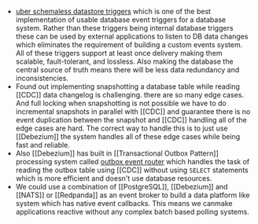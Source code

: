- [uber schemaless datastore triggers](https://www.uber.com/en-LK/blog/schemaless-part-three-datastore-triggers/) which is one of the best implementation of usable database event triggers for a database system. Rather than these triggers being internal database triggers these can be used by external applications to listen to DB data changes which eliminates the requirement of building a custom events system. All of these triggers support at least once delivery making them scalable, fault-tolerant, and lossless. Also making the database the central source of truth means there will be less data redundancy and inconsistencies.
- Found out implementing snapshotting a database table while reading [[CDC]] data changelog is challenging. there are so many edge cases. And full locking when snapshotting is not possible we have to do incremental snapshots in parallel with [[CDC]] and guarantee there is no event duplication between the snapshot and [[CDC]] handling all of the edge cases are hard. The correct way to handle this is to just use [[Debezium]] the system handles all of these edge cases while being fast and reliable.
- Also [[Debezium]] has built in [[Transactional Outbox Pattern]] processing system called [outbox event router](https://debezium.io/documentation/reference/stable/transformations/outbox-event-router.html) which handles the task of reading the outbox table using [[CDC]] without using `SELECT` statements which is more efficient and doesn't use database resources.
- We could use a combination of [[PostgreSQL]], [[Debezium]] and [[NATS]] or [[Redpanda]] as an event broker to build a data platform like system which has native event callbacks. This means we canmake applications reactive without any complex batch based polling systems.
